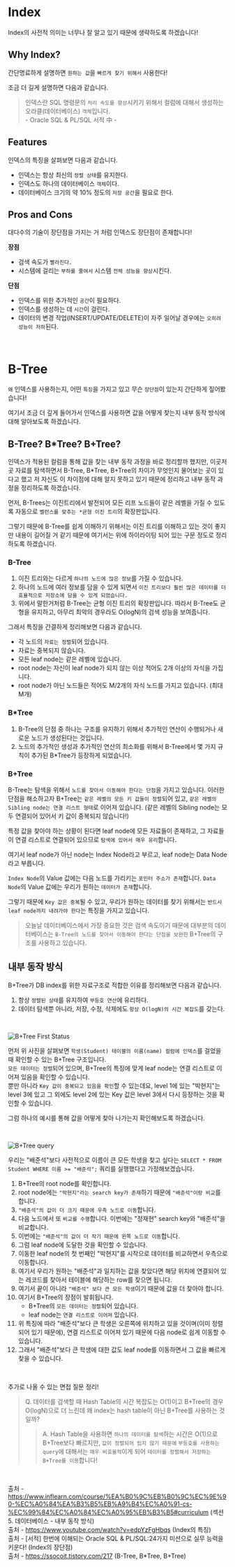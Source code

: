 # Index
Index의 사전적 의미는 너무나 잘 알고 있기 때문에 생략하도록 하겠습니다!

## Why Index?
간단명료하게 설명하면 `원하는 값`을 `빠르게 찾기 위해서` 사용한다!

조금 더 길게 설명하면 다음과 같습니다.

> 인덱스란 SQL 명령문의 `처리 속도를 향상`시키기 위해서 컬럼에 대해서 생성하는 오라클(데이터베이스) `객체`입니다. 
<br> - Oracle SQL & PL/SQL 서적 中 -

## Features
인덱스의 특징을 살펴보면 다음과 같습니다.
- 인덱스는 항상 최신의 `정렬 상태`를 유지한다.
- 인덱스도 하나의 데이터베이스 `객체`이다.
- 데이터베이스 크기의 약 10% 정도의 `저장 공간`을 필요로 한다.

## Pros and Cons
대다수의 기술이 장단점을 가지는 거 처럼 인덱스도 장단점이 존재합니다!

<b>장점</b>
- 검색 속도가 `빨라진다.`
- 시스템에 걸리는 `부하를 줄여서` 시스템 `전체 성능을 향상`시킨다.

<b>단점</b>
- 인덱스를 위한 추가적인 `공간`이 필요하다.
- 인덱스를 생성하는 데 `시간`이 걸린다.
- 데이터의 변경 작업(INSERT/UPDATE/DELETE)이 자주 일어날 경우에는 `오히려 성능이 저하`된다.

<br>

# B-Tree
`왜` 인덱스를 사용하는지, 어떤 `특징`을 가지고 있고 무슨 `장단점`이 있는지 간단하게 짚어봤습니다!

여기서 조금 더 깊게 들어가서 인덱스를 사용하면 값을 어떻게 찾는지 내부 동작 방식에 대해 알아보도록 하겠습니다.

## B-Tree? B*Tree? B+Tree?
인덱스가 적용된 컬럼을 통해 값을 찾는 내부 동작 과정을 바로 정리할까 했지만, 이곳저곳 자료를 탐색하면서 B-Tree, B*Tree, B+Tree의 차이가 무엇인지 물어보는 곳이 있다고 했고 저 자신도 이 차이점에 대해 알지 못하고 있기 때문에 정리하고 내부 동작 과정을 정리하도록 하겠습니다.

먼저, B-Trees는 이진트리에서 발전되어 모든 리프 노드들이 같은 레벨을 가질 수 있도록 자동으로 `벨런스를 맞추는 *균형 이진 트리`의 확장판입니다.

그렇기 때문에 B-Tree를 쉽게 이해하기 위해서는 이진 트리를 이해하고 있는 것이 좋지만 내용이 길어질 거 같기 때문에 여기서는 위에 하이라이팅 되어 있는 구문 정도로 정리하도록 하겠습니다.

### B-Tree
1. 이진 트리와는 다르게 `하나의 노드에 많은 정보`를 가질 수 있습니다.
2. 하나의 노드에 여러 정보를 담을 수 있게 되면서 `이진 트리보다 훨씬 많은 데이터를 더 효율적으로 저장소에 담을 수 있게 되었습니다.`
3. 위에서 말한거처럼 B-Tree는 균형 이진 트리의 확장판입니다. 따라서 B-Tree도 균형을 유지하고, 아무리 최악의 경우라도 O(logN)의 검색 성능을 보여줍니다.

그래서 특징을 간결하게 정리해보면 다음과 같습니다.
- 각 노드의 `자료는 정렬`되어 있습니다.
- 자료는 중복되지 않습니다.
- 모든 leaf node는 같은 레벨에 있습니다.
- root node는 자신이 leaf node가 되지 않는 이상 적어도 2개 이상의 자식을 가집니다.
- root node가 아닌 노드들은 적어도 M/2개의 자식 노드를 가지고 있습니다. (최대 M개)

### B*Tree
1. B-Tree의 단점 중 하나는 구조를 유지하기 위해서 추가적인 연산이 수행되거나 새로운 노드가 생성된다는 것입니다.
2. 노드의 추가적인 생성과 추가적인 연산의 최소화를 위해서 B-Tree에서 몇 가지 규칙이 추가된 B*Tree가 등장하게 되었습니다.

### B+Tree
B-Tree는 탐색을 위해서 `노드를 찾아서 이동해야 한다는 단점`을 가지고 있습니다.
이러한 단점을 해소하고자 B+Tree는 `같은 레벨의 모든 키 값들이 정렬`되어 있고, `같은 레벨의 Sibling node는 연결 리스트 형태`로 이어져 있습니다.
(같은 레벨의 Sibling node는 모두 연결되어 있어서 키 값이 중복되지 않습니다!)

특정 값을 찾아야 하는 상황이 된다면 leaf node에 모든 자료들이 존재하고, 그 자료들이 연결 리스트로 연결되어 있으므로 `탐색에 있어서 매우 유리`합니다.

여기서 leaf node가 아닌 node는 Index Node라고 부르고, leaf node는 Data Node라고 부릅니다.

`Index Node`의 Value 값에는 다음 노드를 가리키는 `포인터 주소가 존재`합니다.
`Data Node`의 Value 값에는 우리가 원하는 `데이터가 존재`합니다.

그렇기 때문에 `Key 값은 중복`될 수 있고, 우리가 원하는 데이터를 찾기 위해서는 `반드시 leaf node까지 내려가야 한다`는 특징을 가지고 있습니다.

> 오늘날 데이터베이스에서 가장 중요한 것은 검색 속도이기 때문에 대부분의 데이터베이스는 `B-Tree의 노드를 찾아서 이동해야 한다는 단점을 보완한` B+Tree의 구조를 사용하고 있습니다.

## 내부 동작 방식
B+Tree가 DB index를 위한 자료구조로 적합한 이유를 정리해보면 다음과 같습니다.
1. 항상 `정렬된 상태`를 유지하여 `부등호 연산`에 유리하다.
2. 데이터 탐색뿐 아니라, 저장, 수정, 삭제에도 `항상 O(logN)의 시간 복잡도`를 갖는다.

<br>

![B+Tree First Status](/TIL/DB/img/B%2Btree%20First%20Status.png)

먼저 위 사진을 살펴보면 `학생(Student) 테이블의 이름(name) 컬럼에 인덱스`를 걸었을 때 확인할 수 있는 B+Tree 구조입니다.  
`모든 데이터는 정렬`되어 있으며, B+Tree의 특징에 맞게 leaf node는 연결 리스트로 이어져 있음을 확인할 수 있습니다.   
뿐만 아니라 `Key 값이 중복되고 있음을 확인`할 수 있는데요, level 1에 있는 "박현지"는 level 3에 있고 그 외에도 level 2에 있는 Key 값은 level 3에서 다시 등장하는 것을 확인할 수 있습니다.

그럼 하나의 예시를 통해 값을 어떻게 찾아 나가는지 확인해보도록 하겠습니다.

<br>

![B+Tree query](/TIL/DB/img/B%2Btree%20query.png)

우리는 "배준석"보다 사전적으로 이름이 큰 모든 학생을 찾고 싶다는 `SELECT * FROM Student WHERE 이름 >= "배준석";` 쿼리를 실행했다고 가정해보겠습니다.

1. B+Tree의 root node를 확인합니다.
2. root node에는 `"박현지"라는 search key가 존재`하기 때문에 `"배준석"이랑 비교`를 합니다.
3. `"배준석"의 값이 더 크기 때문에 우측 노드로 이동`합니다.
4. 다음 노드에서 또 `비교를 수행`합니다. 이번에는 "정재현" search key와 "배준석"을 비교합니다.
5. 이번에는 `"배준석"의 값이 더 작기 때문에 왼쪽 노드로 이동`합니다.
6. 그럼 leaf node에 도달한 것을 확인할 수 있습니다.
7. 이동한 leaf node의 첫 번째인 "박현지"를 시작으로 데이터를 비교하면서 우측으로 이동합니다.
8. 여기서 우리가 원하는 "배준석"과 일치하는 값을 찾았다면 해당 위치에 연결되어 있는 레코드를 찾아서 테이블에 해당하는 row를 찾으면 됩니다.
9. 여기서 끝이 아니라 `"배준석" 보다 큰 모든 학생`이기 때문에 값을 더 찾아야 합니다.
10. 여기서 B+Tree의 장점이 발휘됩니다.
    - B+Tree의 `모든 데이터는 정렬`되어 있습니다.
    - leaf node는 `연결 리스트로 이어져` 있습니다.
11. 위 특징에 따라 "배준석"보다 큰 학생은 오른쪽에 위치하고 있을 것이며(이미 정렬되어 있기 때문에), 연결 리스트로 이어져 있기 때문에 다음 node로 쉽게 이동할 수 있습니다.
12. 그래서 "배준석"보다 큰 학생에 대한 값도 leaf node를 이동하면서 그 값을 빠르게 찾을 수 있습니다.

<br>

추가로 나올 수 있는 면접 질문 정리!  
> Q. 데이터를 검색할 때 Hash Table의 시간 복잡도는 O(1)이고 B+Tree의 경우 O(logN)으로 더 느린데 왜 index는 hash table이 아닌 B+Tree를 사용하는 것일까?
>> A. Hash Table을 사용하면 `하나의 데이터를 탐색`하는 시간은 O(1)으로 B+Tree보다 빠르지만, `값이 정렬되어 있지 않기 때문에` `부등호를 사용하는 query`에 대해서는 `매우 비효율적`이게 되어 `데이터를 정렬해서 저장하는 B+Tree를 이용`합니다!

<br>

출처 - https://www.inflearn.com/course/%EA%B0%9C%EB%B0%9C%EC%9E%90-%EC%A0%84%EA%B3%B5%EB%A9%B4%EC%A0%91-cs-%EC%99%84%EC%A0%84%EC%A0%95%EB%B3%B5#curriculum (섹션 5. 데이터베이스 - 내부 동작 방식)  
출처 - https://www.youtube.com/watch?v=edpYzFgHbqs (Index의 특징)   
출처 - [서적] 한번에 이해되는 Oracle SQL & PL/SQL:24가지 미션으로 실무 능력을 키운다! (Index의 장단점)   
출처 - https://ssocoit.tistory.com/217 (B-Tree, B*Tree, B+Tree)